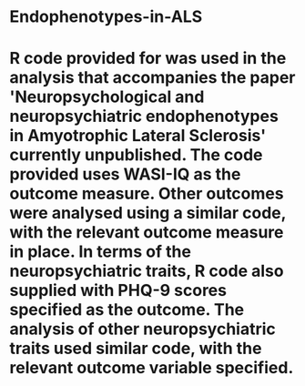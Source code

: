 # Endophenotypes-in-ALS

# R code provided for was used in the analysis that accompanies the paper 'Neuropsychological and neuropsychiatric endophenotypes in Amyotrophic Lateral Sclerosis' currently unpublished. The code provided uses WASI-IQ as the outcome measure. Other outcomes were analysed using a similar code, with the relevant outcome measure in place. In terms of the neuropsychiatric traits, R code also supplied with PHQ-9 scores specified as the outcome. The analysis of other neuropsychiatric traits used similar code, with the relevant outcome variable specified. 
